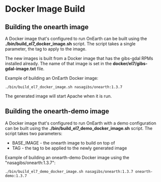 # Docker Image Build

## Building the onearth image

A Docker image that's configured to run OnEarth can be built using the **./bin/build_el7_docker_image.sh** script.  The script takes a single parameter, the tag to apply to the image.

The new images is built from a Docker image that has the gibs-gdal RPMs installed already. The name of that image is set in the **docker/el7/gibs-gdal-image.txt** file.

Example of building an OnEarth Docker image:

`./bin/build_el7_docker_image.sh nasagibs/onearth:1.3.7`

The generated image will start Apache when it is run.

## Building the onearth-demo image

A Docker image that's configured to run OnEarth with a demo configuration can be
built using the **./bin/build_el7_demo_docker_image.sh** script.  The script
takes two parameters:

* BASE_IMAGE - the onearth image to build on top of
* TAG - the tag to be applied to the newly generated image

Example of building an onearth-demo Docker image using the
"nasagibs/onearth:1.3.7":

`./bin/build_el7_demo_docker_image.sh nasagibs/onearth:1.3.7 onearth-demo:1.3.7`
